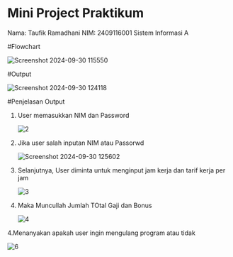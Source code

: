 # Mini Project Praktikum
Nama: Taufik Ramadhani
NIM: 2409116001
Sistem Informasi A

#Flowchart

![Screenshot 2024-09-30 115550](https://github.com/user-attachments/assets/d11eecab-626f-4458-a037-13ccbdd7861e)

#Output

![Screenshot 2024-09-30 124118](https://github.com/user-attachments/assets/30313466-8b3d-4461-b46c-433236a95b5f)

#Penjelasan Output
1. User memasukkan NIM dan Password

   ![2](https://github.com/user-attachments/assets/48ec1205-cf81-4210-8fad-0602014d013b)

2. Jika user salah inputan NIM atau Passorwd

   ![Screenshot 2024-09-30 125602](https://github.com/user-attachments/assets/78b4127f-1ea5-4796-9bc2-9cb7270d9313)


4. Selanjutnya, User diminta untuk menginput jam kerja dan tarif kerja per jam
   
   ![3](https://github.com/user-attachments/assets/f215f851-1566-4f2a-adc3-954b1c6f8a61)

5. Maka Muncullah Jumlah TOtal Gaji dan Bonus

   ![4](https://github.com/user-attachments/assets/e967ab92-ead3-450e-953b-8fab2ef96717)

4.Menanyakan apakah user ingin mengulang program atau tidak
   
   ![6](https://github.com/user-attachments/assets/f58ed151-6b7c-4692-a78a-ad8f4a6c7337)



